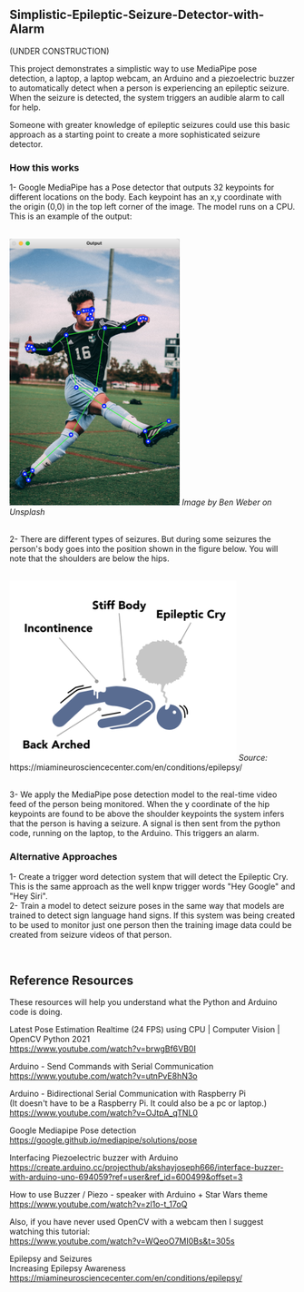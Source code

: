 ## Simplistic-Epileptic-Seizure-Detector-with-Alarm

(UNDER CONSTRUCTION)

This project demonstrates a simplistic way to use MediaPipe pose detection, a laptop, a laptop webcam, an Arduino and a piezoelectric buzzer to automatically detect when a person is experiencing an epileptic seizure. When the seizure is detected, the system triggers an audible alarm to call for help.

Someone with greater knowledge of epileptic seizures could use this basic approach as a starting point to create a more sophisticated seizure detector.

### How this works

1- Google MediaPipe has a Pose detector that outputs 32 keypoints for different locations on the body. Each keypoint has an x,y coordinate with the origin (0,0) in the top left corner of the image. The model runs on a CPU. This is an example of the output:

<br>
<img src="https://github.com/vbookshelf/Simplistic-Epileptic-Seizure-Detector-with-Alarm/blob/main/images/key-points.png" width="300"></img>
<i>Image by Ben Weber on Unsplash</i><br>
<br>

2- There are different types of seizures. But during some seizures the person's body goes into the position shown in the figure below. You will note that the shoulders are below the hips.

<br>
<img src="https://github.com/vbookshelf/Simplistic-Epileptic-Seizure-Detector-with-Alarm/blob/main/images/seizure-pose.png" width="400"></img>
<i>Source:</i> https://miamineurosciencecenter.com/en/conditions/epilepsy/<br>

<br>

3- We apply the MediaPipe pose detection model to the real-time video feed of the person being monitored. When the y coordinate of the hip keypoints are found to be above the shoulder keypoints the system infers that the person is having a seizure. A signal is then sent from the python code, running on the laptop, to the Arduino. This triggers an alarm.

### Alternative Approaches

1- Create a trigger word detection system that will detect the Epileptic Cry. This is the same approach as the well knpw trigger words "Hey Google" and "Hey Siri".<br>
2- Train a model to detect seizure poses in the same way that models are trained to detect sign language hand signs. If this system was being created to be used to monitor just one person then the training image data could be created from seizure videos of that person.

<br>

## Reference Resources

These resources will help you understand what 
the Python and Arduino code is doing.

Latest Pose Estimation Realtime (24 FPS) using CPU | Computer Vision | OpenCV Python 2021<br>
https://www.youtube.com/watch?v=brwgBf6VB0I

Arduino - Send Commands with Serial Communication<br>
https://www.youtube.com/watch?v=utnPvE8hN3o

Arduino - Bidirectional Serial Communication with Raspberry Pi<br>
(It doesn't have to be a Raspberry Pi. It could also be a pc or laptop.)<br>
https://www.youtube.com/watch?v=OJtpA_qTNL0

Google Mediapipe Pose detection <br>
https://google.github.io/mediapipe/solutions/pose

Interfacing Piezoelectric buzzer with Arduino<br>
https://create.arduino.cc/projecthub/akshayjoseph666/interface-buzzer-with-arduino-uno-694059?ref=user&ref_id=600499&offset=3

How to use Buzzer / Piezo - speaker with Arduino + Star Wars theme<br>
https://www.youtube.com/watch?v=zl1o-t_17oQ


Also, if you have never used OpenCV with a webcam then I suggest watching
this tutorial:<br>
https://www.youtube.com/watch?v=WQeoO7MI0Bs&t=305s


Epilepsy and Seizures<br>
Increasing Epilepsy Awareness<br>
https://miamineurosciencecenter.com/en/conditions/epilepsy/


